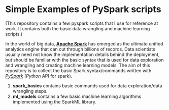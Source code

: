 # Simple Examples of PySpark scripts

(This repository contains a few pyspark scripts that I use for reference at work. It contains both the basic data wrangling and machine learning scripts.)

In the world of big data, **[Apache Spark](https://spark.apache.org/)** has emerged as the ultimate unified analytics engine that can cut through billions of records. Data scientists usually need not know the implementation details behind the deployment, but should be familiar with the basic syntax that is used for data exploration and wrangling and creating machine learning models. The aim of this repository is to collect the basic Spark syntax/commands written with *[PySpark](https://spark.apache.org/docs/latest/api/python/)* (*Python* API for spark). 

1. **spark_basics** contains basic commands used for data exploration/data wrangling steps.
2. **ml_models** contains a few basic machine learning algorithms implemented using the SparkML library. 
